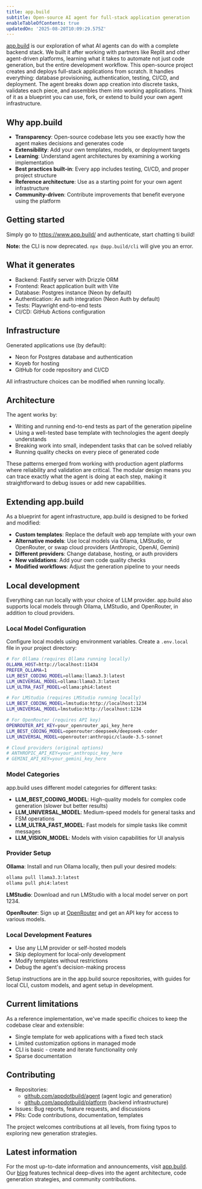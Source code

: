 ```yaml
---
title: app.build
subtitle: Open-source AI agent for full-stack application generation
enableTableOfContents: true
updatedOn: '2025-08-20T10:09:29.575Z'
---
```


[app.build](https://www.app.build/) is our exploration of what AI agents can do with a complete backend stack. We built it after working with partners like Replit and other agent-driven platforms, learning what it takes to automate not just code generation, but the entire development workflow. This open-source project creates and deploys full-stack applications from scratch. It handles everything: database provisioning, authentication, testing, CI/CD, and deployment. The agent breaks down app creation into discrete tasks, validates each piece, and assembles them into working applications. Think of it as a blueprint you can use, fork, or extend to build your own agent infrastructure.

## Why app.build

- **Transparency**: Open-source codebase lets you see exactly how the agent makes decisions and generates code
- **Extensibility**: Add your own templates, models, or deployment targets
- **Learning**: Understand agent architectures by examining a working implementation
- **Best practices built-in**: Every app includes testing, CI/CD, and proper project structure
- **Reference architecture**: Use as a starting point for your own agent infrastructure
- **Community-driven**: Contribute improvements that benefit everyone using the platform

## Getting started

Simply go to https://www.app.build/ and authenticate, start chatting ti build!

**Note:** the CLI is now deprecated. `npx @app.build/cli` will give you an error.


## What it generates

- Backend: Fastify server with Drizzle ORM
- Frontend: React application built with Vite
- Database: Postgres instance (Neon by default)
- Authentication: An auth integration (Neon Auth by default)
- Tests: Playwright end-to-end tests
- CI/CD: GitHub Actions configuration

## Infrastructure

Generated applications use (by default):

- Neon for Postgres database and authentication
- Koyeb for hosting
- GitHub for code repository and CI/CD

All infrastructure choices can be modified when running locally.

## Architecture

The agent works by:

- Writing and running end-to-end tests as part of the generation pipeline
- Using a well-tested base template with technologies the agent deeply understands
- Breaking work into small, independent tasks that can be solved reliably
- Running quality checks on every piece of generated code

These patterns emerged from working with production agent platforms where reliability and validation are critical. The modular design means you can trace exactly what the agent is doing at each step, making it straightforward to debug issues or add new capabilities.

## Extending app.build

As a blueprint for agent infrastructure, app.build is designed to be forked and modified:

- **Custom templates**: Replace the default web app template with your own
- **Alternative models**: Use local models via Ollama, LMStudio, or OpenRouter, or swap cloud providers (Anthropic, OpenAI, Gemini)
- **Different providers**: Change database, hosting, or auth providers
- **New validations**: Add your own code quality checks
- **Modified workflows**: Adjust the generation pipeline to your needs

## Local development

Everything can run locally with your choice of LLM provider. app.build also supports local models through Ollama, LMStudio, and OpenRouter, in addition to cloud providers.

### Local Model Configuration

Configure local models using environment variables. Create a `.env.local` file in your project directory:

```bash
# For Ollama (requires Ollama running locally)
OLLAMA_HOST=http://localhost:11434
PREFER_OLLAMA=1
LLM_BEST_CODING_MODEL=ollama:llama3.3:latest
LLM_UNIVERSAL_MODEL=ollama:llama3.3:latest
LLM_ULTRA_FAST_MODEL=ollama:phi4:latest

# For LMStudio (requires LMStudio running locally)
LLM_BEST_CODING_MODEL=lmstudio:http://localhost:1234
LLM_UNIVERSAL_MODEL=lmstudio:http://localhost:1234

# For OpenRouter (requires API key)
OPENROUTER_API_KEY=your_openrouter_api_key_here
LLM_BEST_CODING_MODEL=openrouter:deepseek/deepseek-coder
LLM_UNIVERSAL_MODEL=openrouter:anthropic/claude-3.5-sonnet

# Cloud providers (original options)
# ANTHROPIC_API_KEY=your_anthropic_key_here
# GEMINI_API_KEY=your_gemini_key_here
```

### Model Categories

app.build uses different model categories for different tasks:

- **LLM_BEST_CODING_MODEL**: High-quality models for complex code generation (slower but better results)
- **LLM_UNIVERSAL_MODEL**: Medium-speed models for general tasks and FSM operations
- **LLM_ULTRA_FAST_MODEL**: Fast models for simple tasks like commit messages
- **LLM_VISION_MODEL**: Models with vision capabilities for UI analysis

### Provider Setup

**Ollama**: Install and run Ollama locally, then pull your desired models:

```bash
ollama pull llama3.3:latest
ollama pull phi4:latest
```

**LMStudio**: Download and run LMStudio with a local model server on port 1234.

**OpenRouter**: Sign up at [OpenRouter](https://openrouter.ai/) and get an API key for access to various models.

### Local Development Features

- Use any LLM provider or self-hosted models
- Skip deployment for local-only development
- Modify templates without restrictions
- Debug the agent's decision-making process

Setup instructions are in the app.build source repositories, with guides for local CLI, custom models, and agent setup in development.

## Current limitations

As a reference implementation, we've made specific choices to keep the codebase clear and extensible:

- Single template for web applications with a fixed tech stack
- Limited customization options in managed mode
- CLI is basic - create and iterate functionality only
- Sparse documentation

## Contributing

- Repositories:
  - [github.com/appdotbuild/agent](https://github.com/appdotbuild/agent) (agent logic and generation)
  - [github.com/appdotbuild/platform](https://github.com/appdotbuild/platform) (backend infrastructure)
- Issues: Bug reports, feature requests, and discussions
- PRs: Code contributions, documentation, templates

The project welcomes contributions at all levels, from fixing typos to exploring new generation strategies.

## Latest information

For the most up-to-date information and announcements, visit [app.build](https://app.build/). Our [blog](https://app.build/blog/) features technical deep-dives into the agent architecture, code generation strategies, and community contributions.
